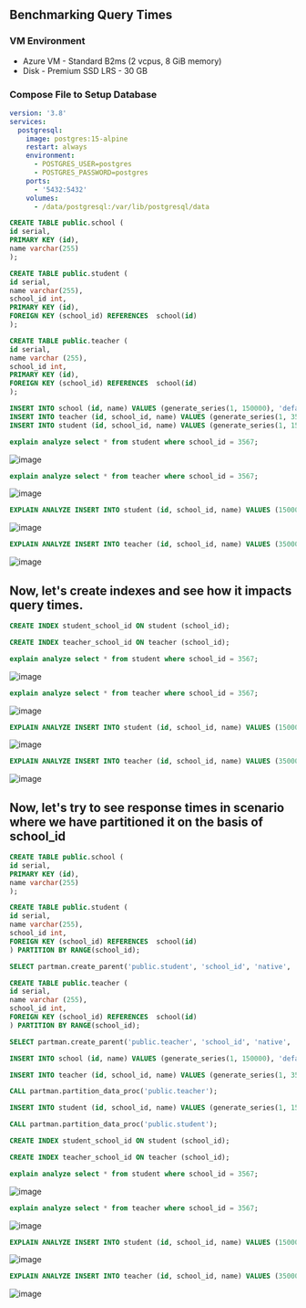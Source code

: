 ## Benchmarking Query Times

### VM Environment

- Azure VM - Standard B2ms (2 vcpus, 8 GiB memory)
- Disk - Premium SSD LRS - 30 GB

### Compose File to Setup Database

```yml
version: '3.8'
services:
  postgresql:
    image: postgres:15-alpine
    restart: always
    environment:
      - POSTGRES_USER=postgres
      - POSTGRES_PASSWORD=postgres
    ports:
      - '5432:5432'
    volumes:
      - /data/postgresql:/var/lib/postgresql/data
```

```sql
CREATE TABLE public.school (
id serial,
PRIMARY KEY (id),
name varchar(255)
);

CREATE TABLE public.student (
id serial,
name varchar(255),
school_id int,
PRIMARY KEY (id),
FOREIGN KEY (school_id) REFERENCES  school(id)
);

CREATE TABLE public.teacher (
id serial,
name varchar (255),
school_id int,
PRIMARY KEY (id),
FOREIGN KEY (school_id) REFERENCES  school(id)
);

INSERT INTO school (id, name) VALUES (generate_series(1, 150000), 'default');
INSERT INTO teacher (id, school_id, name) VALUES (generate_series(1, 350000), floor(random() * 150000) + 1, 'default');
INSERT INTO student (id, school_id, name) VALUES (generate_series(1, 15000000), floor(random() * 150000) + 1, 'default');
```

```sql
explain analyze select * from student where school_id = 3567;
```

![image](https://github.com/singhalkarun/postgresql-benchmarks/assets/113603846/06c50d65-f120-4001-b8a5-4183c4657c4e)

```sql
explain analyze select * from teacher where school_id = 3567;
```

![image](https://github.com/singhalkarun/postgresql-benchmarks/assets/113603846/6a294462-8141-4d53-ad14-50af79fbf5af)

```sql
EXPLAIN ANALYZE INSERT INTO student (id, school_id, name) VALUES (15000001, 3567, 'default');
```

![image](https://github.com/singhalkarun/postgresql-benchmarks/assets/113603846/fe80e523-ce44-4514-acdb-039efd2bc26f)

```sql
EXPLAIN ANALYZE INSERT INTO teacher (id, school_id, name) VALUES (350001, 3567, 'default');
```

![image](https://github.com/singhalkarun/postgresql-benchmarks/assets/113603846/ac0cf7a1-3f71-463a-adcc-b70559925f3a)

## Now, let's create indexes and see how it impacts query times.

```sql
CREATE INDEX student_school_id ON student (school_id);

CREATE INDEX teacher_school_id ON teacher (school_id);
```

```sql
explain analyze select * from student where school_id = 3567;
```

![image](https://github.com/singhalkarun/postgresql-benchmarks/assets/113603846/eb42acf8-09b2-4b85-81e6-794120b30dc1)

```sql
explain analyze select * from teacher where school_id = 3567;
```

![image](https://github.com/singhalkarun/postgresql-benchmarks/assets/113603846/effbf94b-1f02-476f-a3e6-c14bd97a5aca)

```sql
EXPLAIN ANALYZE INSERT INTO student (id, school_id, name) VALUES (15000001, 3567, 'default');
```

![image](https://github.com/singhalkarun/postgresql-benchmarks/assets/113603846/1a22e834-7d95-450a-9594-6844d76d5884)

```sql
EXPLAIN ANALYZE INSERT INTO teacher (id, school_id, name) VALUES (350001, 3567, 'default');
```
![image](https://github.com/singhalkarun/postgresql-benchmarks/assets/113603846/fdb9e494-b7cc-49ba-8d59-82de7dcd68fb)

## Now, let's try to see response times in scenario where we have partitioned it on the basis of school_id

```sql
CREATE TABLE public.school (
id serial,
PRIMARY KEY (id),
name varchar(255)
);

CREATE TABLE public.student (
id serial,
name varchar(255),
school_id int,
FOREIGN KEY (school_id) REFERENCES  school(id)
) PARTITION BY RANGE(school_id);

SELECT partman.create_parent('public.student', 'school_id', 'native', '1000');

CREATE TABLE public.teacher (
id serial,
name varchar (255),
school_id int,
FOREIGN KEY (school_id) REFERENCES  school(id)
) PARTITION BY RANGE(school_id);

SELECT partman.create_parent('public.teacher', 'school_id', 'native', '1000');

INSERT INTO school (id, name) VALUES (generate_series(1, 150000), 'default');

INSERT INTO teacher (id, school_id, name) VALUES (generate_series(1, 350000), floor(random() * 150000) + 1, 'default');

CALL partman.partition_data_proc('public.teacher');

INSERT INTO student (id, school_id, name) VALUES (generate_series(1, 15000000), floor(random() * 150000) + 1, 'default');

CALL partman.partition_data_proc('public.student');

CREATE INDEX student_school_id ON student (school_id);

CREATE INDEX teacher_school_id ON teacher (school_id);
```

```sql
explain analyze select * from student where school_id = 3567;
```

![image](https://github.com/singhalkarun/postgresql-benchmarks/assets/113603846/de051dc9-f813-4bda-b468-f5f34f6f9b96)

```sql
explain analyze select * from teacher where school_id = 3567;
```

![image](https://github.com/singhalkarun/postgresql-benchmarks/assets/113603846/9a895ae6-63f3-4b42-9142-db31ea4efa20)

```sql
EXPLAIN ANALYZE INSERT INTO student (id, school_id, name) VALUES (15000001, 3567, 'default');
```

![image](https://github.com/singhalkarun/postgresql-benchmarks/assets/113603846/f69c545c-01aa-46ed-8b04-75d1e5b64803)

```sql
EXPLAIN ANALYZE INSERT INTO teacher (id, school_id, name) VALUES (350001, 3567, 'default');
```
![image](https://github.com/singhalkarun/postgresql-benchmarks/assets/113603846/63f8c754-c5ec-4601-9f8f-49bdc9327b2d)
